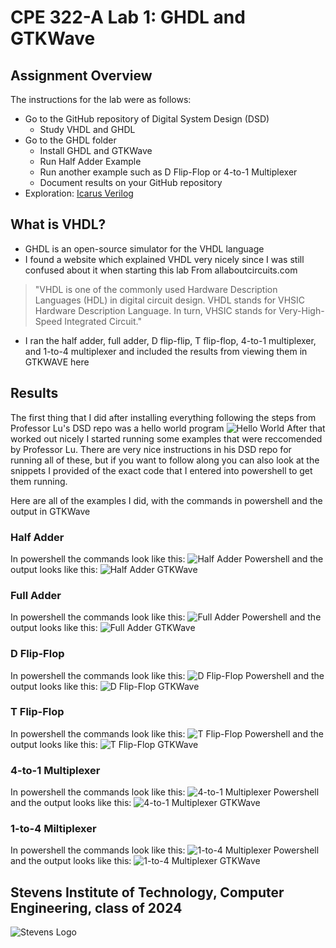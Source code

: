 # CPE 322-A Lab 1: GHDL and GTKWave

## Assignment Overview
The instructions for the lab were as follows:
* Go to the GitHub repository of Digital System Design (DSD)
  * Study VHDL and GHDL
* Go to the GHDL folder
  * Install GHDL and GTKWave
  * Run Half Adder Example
  * Run another example such as D Flip-Flop or 4-to-1 Multiplexer
  * Document results on your GitHub repository
* Exploration: [Icarus Verilog](https://en.wikipedia.org/wiki/Icarus_Verilog)

## What is VHDL?
* GHDL is an open-source simulator for the VHDL language
* I found a website which explained VHDL very nicely since I was still confused about it when starting this lab
From allaboutcircuits.com
> "VHDL is one of the commonly used Hardware Description Languages (HDL) in digital circuit design. VHDL stands for VHSIC Hardware Description Language. In turn, VHSIC stands for Very-High-Speed Integrated Circuit."
* I ran the half adder, full adder, D flip-flip, T flip-flop, 4-to-1 multiplexer, and 1-to-4 multiplexer and included the results from viewing them in GTKWAVE here

## Results
The first thing that I did after installing everything following the steps from Professor Lu's DSD repo was a hello world program
![Hello World](lab1helloworld.png)
After that worked out nicely I started running some examples that were reccomended by Professor Lu.
There are very nice instructions in his DSD repo for running all of these, but if you want to follow along you can also look at the snippets I provided of the exact code that I entered into powershell to get them running.

Here are all of the examples I did, with the commands in powershell and the output in GTKWave
### Half Adder
In powershell the commands look like this:
![Half Adder Powershell](lab1powershellHA.png)
and the output looks like this:
![Half Adder GTKWave](lab1gtkwaveHA.png)

### Full Adder
In powershell the commands look like this:
![Full Adder Powershell](lab1powershellFA.png)
and the output looks like this:
![Full Adder GTKWave](lab1gtkwaveFA.png)

### D Flip-Flop
In powershell the commands look like this:
![D Flip-Flop Powershell](lab1powershellDFF.png)
and the output looks like this:
![D Flip-Flop GTKWave](lab1gtkwaveDFF.png)

### T Flip-Flop
In powershell the commands look like this:
![T Flip-Flop Powershell](lab1powershellTFF.png)
and the output looks like this:
![T Flip-Flop GTKWave](lab1gtkwaveTFF.png)

### 4-to-1 Multiplexer
In powershell the commands look like this:
![4-to-1 Multiplexer Powershell](lab1powershell4to1multiplex.png)
and the output looks like this:
![4-to-1 Multiplexer GTKWave](lab1gtkwave4to1multiplex.png)

### 1-to-4 Miltiplexer
In powershell the commands look like this:
![1-to-4 Multiplexer Powershell](lto4powershell1to4multiplex.png)
and the output looks like this:
![1-to-4 Multiplexer GTKWave](lab1gtkwave1to4multiplex.png)

## Stevens Institute of Technology, Computer Engineering, class of 2024
![Stevens Logo](https://web.stevens.edu/news/newspoints/brand-logos/2020/Circular/Stevens-Circular-Logo-2020_RED.png)
